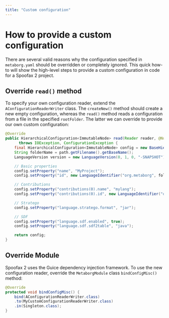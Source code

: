```yaml
---
title: "Custom configuration"
---
```

# How to provide a custom configuration

There are several valid reasons why the configuration specified in `metaborg.yaml` should be overridden or completely ignored. This quick how-to will show the high-level steps to provide a custom configuration in code for a Spoofax 2 project.



## Override `read()` method
To specify your own configuration reader, extend the `AConfigurationReaderWriter` class. The `createNew()` method should create a new empty configuration, whereas the `read()` method reads a configuration from a file in the specified `rootFolder`. The latter we can override to provide our own custom configuration:

```java
@Override
public HierarchicalConfiguration<ImmutableNode> read(Reader reader, @Nullable FileObject rootFolder)
      throws IOException, ConfigurationException {
    final HierarchicalConfiguration<ImmutableNode> config = new BaseHierarchicalConfiguration();
    String folderName = path.getFilename().getBaseName();
    LanguageVersion version = new LanguageVersion(0, 1, 0, "-SNAPSHOT");

    // Basic properties
    config.setProperty("name", "MyProject");
    config.setProperty("id", new LanguageIdentifier("org.metaborg", folderName, version));

    // Contributions
    config.setProperty("contributions(0).name", "mylang");
    config.setProperty("contributions(0).id", new LanguageIdentifier("org.metaborg", "mylang", version));

    // Stratego
    config.setProperty("language.stratego.format", "jar");

    // SDF
    config.setProperty("language.sdf.enabled", true);
    config.setProperty("language.sdf.sdf2table", "java");

    return config;
}
```


## Override Module
Spoofax 2 uses the Guice dependency injection framework. To use the new configuration reader, override the `MetaborgModule` class `bindConfigMisc()` method:

```java
@Override
protected void bindConfigMisc() {
    bind(AConfigurationReaderWriter.class)
    .to(MyCustomConfigurationReaderWriter.class)
    .in(Singleton.class);
}
```

